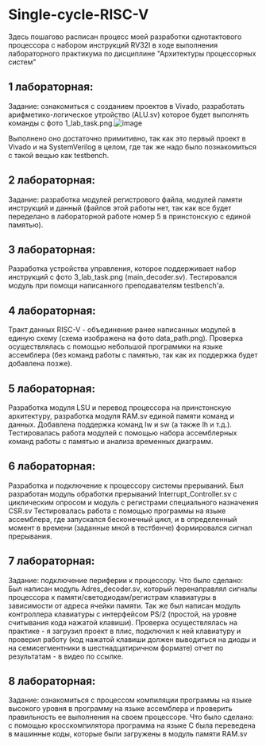 # Single-cycle-RISC-V
Здесь пошагово расписан процесс моей разработки однотактового процессора с набором инструкций RV32I в ходе выполнения лабораторного практикума по дисциплине "Архитектуры процессорных систем"
## 1 лабораторная:
Задание: ознакомиться с созданием проектов в Vivado, разработать арифметико-логическое утройство (ALU.sv) которое будет выполнять команды с фото 1_lab_task.png.![image](https://user-images.githubusercontent.com/116370315/212533299-6913dedc-84b5-46d0-9ac0-99269fe41af9.png)

Выполнено оно достаточно примитивно, так как это первый проект в Vivado и на SystemVerilog в целом, где так же надо было познакомиться с такой вещью как testbench.
## 2 лабораторная:
Задание: разработка модулей регистрового файла, модулей памяти инструкций и данный (файлов этой работы нет, так как все будет переделано в лабораторной работе номер 5 в принстонскую с единой памятью).
## 3 лабораторная:
Разработка устройства управления, которое поддерживает набор инструкций с фото 3_lab_task.png (main_decoder.sv). Тестировался модуль при помощи написанного преподавателям testbench'а.
## 4 лабораторная:
Тракт данных RISC-V - объединение ранее написанных модулей в единую схему (схема изображена на фото data_path.png). Проверка осуществлялась с помощью небольшой программки на языке ассемблера (без команд работы с памятью, так как их поддержка будет добавлена позже).
## 5 лабораторная:
Разработка модуля LSU и перевод процессора на принстонскую архитектуру, разработка модуля RAM.sv единой памяти команд и данных. Добавлена поддержка команд lw и sw (а также lh и т.д.). Тестировалась работа модулей с помощью набора ассемблерных команд работы с памятью и анализа временных диаграмм.
## 6 лабораторная:
Разработка и подключение к процессору системы прерываний. 
Был разработан модуль обработки прерываний Interrupt_Controller.sv с циклическим опросом и модуль с регистрами специального назначения CSR.sv
Тестировалась работа с помощью программы на языке ассемблера, где запускался бесконечный цикл, и в определенный момент в времени (заданные мной в тестбенче) формировался сигнал прерывания.
## 7 лабораторная:
Задание: подключение периферии к процессору.
Что было сделано:
Был написан модуль Adres_decoder.sv, который перенаправлял сигналы процессора к памяти/светодиодам/регистрам клавиатуры в зависимости от адреса ячейки памяти. Так же был написан модуль контроллера клавиатуры с интерфейсом PS/2 (простой,  на уровне считывания кода нажатой клавиши).
Проверка осуществлялась на практике - я загрузил проект в плис, подключил к ней клавиатуру и проверил работу (код нажатой клавиши должен выводиться на диоды и на семисегментники в шестнадцатиричном формате) отчет по результатам - в видео по ссылке.
## 8 лабораторная:
Задание: ознакомиться с процессом компиляции программы на языке высокого уровня в программу на языке ассемблера и проверить правильность ее выполнения на своем процессоре. 
Что было сделано: с помощью кросскомпилятора программа на языке С была переведена в машинные коды, которые были загружены в модуль памяти RAM.sv
